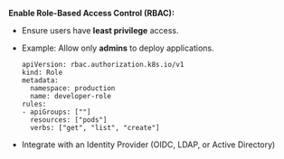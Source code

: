 **Enable Role-Based Access Control (RBAC):**

-   Ensure users have **least privilege** access.
-   Example: Allow only **admins** to deploy applications.

		apiVersion: rbac.authorization.k8s.io/v1
		kind: Role
		metadata:
		  namespace: production
		  name: developer-role
		rules:
		- apiGroups: [""]
		  resources: ["pods"]
		  verbs: ["get", "list", "create"]

- Integrate with an Identity Provider (OIDC, LDAP, or Active Directory)
